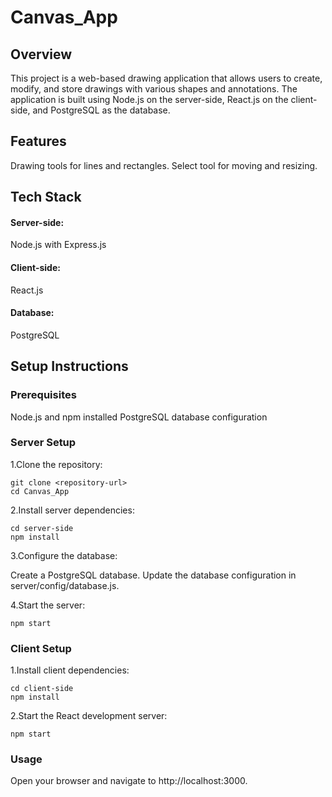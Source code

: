 # **Canvas_App**

## Overview
This project is a web-based drawing application that allows users to create, modify, and store drawings with various shapes and annotations. The application is built using Node.js on the server-side, React.js on the client-side, and PostgreSQL as the database.

## Features
Drawing tools for lines and rectangles.
Select tool for moving and resizing.

## Tech Stack
#### Server-side: 
Node.js with Express.js
#### Client-side: 
React.js
#### Database: 
PostgreSQL

## Setup Instructions

### Prerequisites
Node.js and npm installed
PostgreSQL database configuration

### Server Setup

1.Clone the repository:

    git clone <repository-url>
    cd Canvas_App

2.Install server dependencies:

    cd server-side
    npm install

3.Configure the database:

Create a PostgreSQL database.
Update the database configuration in server/config/database.js.

4.Start the server:

    npm start

### Client Setup
1.Install client dependencies:

    cd client-side
    npm install

2.Start the React development server:

    npm start

### Usage

Open your browser and navigate to http://localhost:3000.
